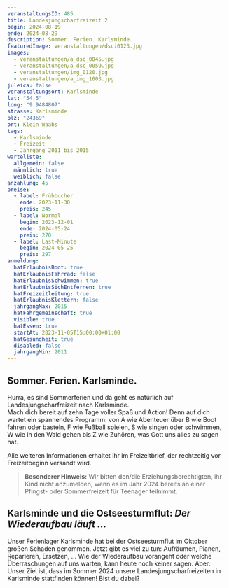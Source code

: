 ```yaml
---
veranstaltungsID: 485
title: Landesjungscharfreizeit 2
begin: 2024-08-19
ende: 2024-08-29
description: Sommer. Ferien. Karlsminde.
featuredImage: veranstaltungen/dsci0123.jpg
images:
  - veranstaltungen/a_dsc_0045.jpg
  - veranstaltungen/a_dsc_0059.jpg
  - veranstaltungen/img_0120.jpg
  - veranstaltungen/a_img_1603.jpg
juleica: false
veranstaltungsort: Karlsminde
lat: "54.5"
long: "9.9484807"
strasse: Karlsminde
plz: "24369"
ort: Klein Waabs
tags:
  - Karlsminde
  - Freizeit
  - Jahrgang 2011 bis 2015
warteliste:
  allgemein: false
  männlich: true
  weiblich: false
anzahlung: 45
preise:
  - label: Frühbucher
    ende: 2023-11-30
    preis: 245
  - label: Normal
    begin: 2023-12-01
    ende: 2024-05-24
    preis: 270
  - label: Last-Minute
    begin: 2024-05-25
    preis: 297
anmeldung:
  hatErlaubnisBoot: true
  hatErlaubnisFahrrad: false
  hatErlaubnisSchwimmen: true
  hatErlaubnisSichEntfernen: true
  hatFreizeitleitung: true
  hatErlaubnisKlettern: false
  jahrgangMax: 2015
  hatFahrgemeinschaft: true
  visible: true
  hatEssen: true
  startAt: 2023-11-05T15:00:00+01:00
  hatGesundheit: true
  disabled: false
  jahrgangMin: 2011
---
```

## Sommer. Ferien. Karlsminde.

Hurra, es sind Sommerferien und da geht es natürlich auf Landesjungscharfreizeit nach Karlsminde.\
Mach dich bereit auf zehn Tage voller Spaß und Action! Denn auf dich wartet ein spannendes Programm: von A wie Abenteuer über B wie Boot fahren oder basteln, F wie Fußball spielen, S wie singen oder schwimmen, W wie in den Wald gehen bis Z wie Zuhören, was Gott uns alles zu sagen hat.

Alle weiteren Informationen erhaltet ihr im Freizeitbrief, der rechtzeitig vor Freizeitbeginn versandt wird.

> **Besonderer Hinweis:**
> Wir bitten den/die Erziehungsberechtigten, ihr Kind nicht anzumelden, wenn es im Jahr 2024 bereits an einer Pfingst- oder Sommerfreizeit für Teenager teilnimmt.

<div class="foerdergelder-hinweis">
<v-alert type="info" text tile outlined>
<h2>Karlsminde und die Ostseesturmflut:<i> Der Wiederaufbau läuft ...</i></h2>

Unser Ferienlager Karlsminde hat bei der Ostseesturmflut im Oktober großen Schaden genommen. Jetzt gibt es viel zu tun: Aufräumen, Planen, Reparieren, Ersetzen,  ... Wie der Wiederaufbau vorangeht oder welche Überraschungen auf uns warten, kann heute noch keiner sagen. Aber: Unser Ziel ist, dass im Sommer 2024 unsere Landesjungscharfreizeiten in Karlsminde stattfinden können! Bist du dabei?

</v-alert>

</div>